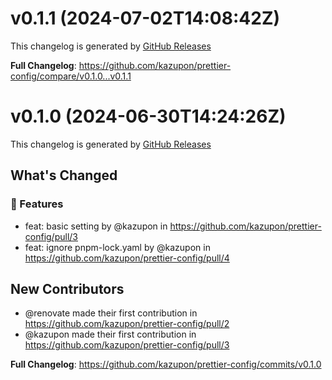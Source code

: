 # v0.1.1 (2024-07-02T14:08:42Z)

This changelog is generated by [GitHub Releases](https://github.com/kazupon/prettier-config/releases/tag/v0.1.1)

<!-- Release notes generated using configuration in .github/release.yml at v0.1.1 -->

**Full Changelog**: https://github.com/kazupon/prettier-config/compare/v0.1.0...v0.1.1

# v0.1.0 (2024-06-30T14:24:26Z)

This changelog is generated by [GitHub Releases](https://github.com/kazupon/prettier-config/releases/tag/v0.1.0)

<!-- Release notes generated using configuration in .github/release.yml at v0.1.0 -->

## What's Changed

### 🌟 Features

- feat: basic setting by @kazupon in https://github.com/kazupon/prettier-config/pull/3
- feat: ignore pnpm-lock.yaml by @kazupon in https://github.com/kazupon/prettier-config/pull/4

## New Contributors

- @renovate made their first contribution in https://github.com/kazupon/prettier-config/pull/2
- @kazupon made their first contribution in https://github.com/kazupon/prettier-config/pull/3

**Full Changelog**: https://github.com/kazupon/prettier-config/commits/v0.1.0

